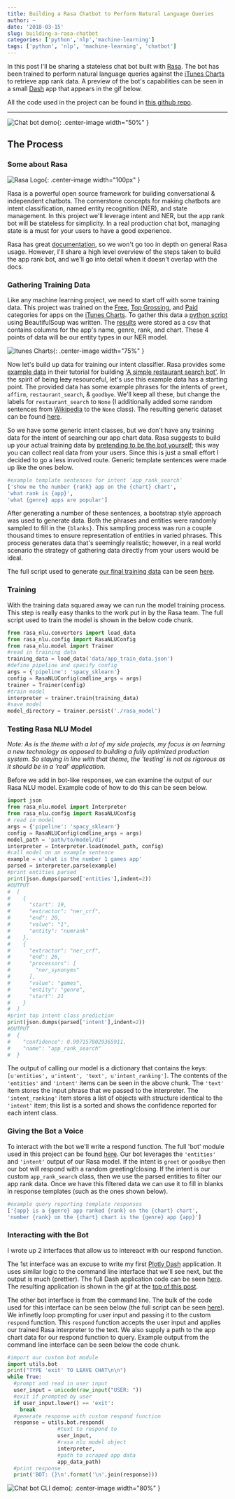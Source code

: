 ```yaml
---
title: Building a Rasa Chatbot to Perform Natural Language Queries
author: ~
date: '2018-03-15'
slug: building-a-rasa-chatbot
categories: ['python','nlp','machine-learning']
tags: ['python', 'nlp', 'machine-learning', 'chatbot']
---
```


<a name="top"></a>

In this post I'll be sharing a stateless chat bot built with [Rasa](https://rasa.com/).  The bot has been trained to perform natural language queries against the [iTunes Charts](https://www.apple.com/itunes/charts/free-apps/) to retrieve app rank data.  A preview of the bot's capabilities can be seen in a small [Dash](https://plot.ly/products/dash/) app that appears in the gif below.

All the code used in the project can be found in [this github repo](https://github.com/AdamSpannbauer/app_rasa_chat_bot).

*****

![Chat bot demo](https://github.com/AdamSpannbauer/app_rasa_chat_bot/blob/master/readme/dash_demo2.gif?raw=true){: .center-image width="50%" }

## The Process

### Some about Rasa


![Rasa Logo](https://github.com/RasaHQ.png){: .center-image width="100px" }

Rasa is a powerful open source framework for building conversational & independent chatbots.  The cornerstone concepts for making chatbots are intent classification, named entity recognition (NER), and state management.  In this project we'll leverage intent and NER, but the app rank bot will be stateless for simplicity.  In a real production chat bot, managing state is a must for your users to have a good experience.

Rasa has great [documentation](https://nlu.rasa.ai/), so we won't go too in depth on general Rasa usage.  However, I'll share a high level overview of the steps taken to build the app rank bot, and we'll go into detail when it doesn't overlap with the docs.

### Gathering Training Data

Like any machine learning project, we need to start off with some training data.  This project was trained on the [Free](https://www.apple.com/itunes/charts/free-apps/), [Top Grossing](https://www.apple.com/itunes/charts/top-grossing-apps/), and [Paid](https://www.apple.com/itunes/charts/paid-apps/) categories for apps on the [iTunes Charts](https://www.apple.com/itunes/charts/).  To gather this data a [python script](https://github.com/AdamSpannbauer/app_rasa_chat_bot/blob/master/utils/downloader.py) using BeautifulSoup was written.  The [results](https://github.com/AdamSpannbauer/app_rasa_chat_bot/blob/master/data/app_chart_data.csv) were stored as a csv that contains columns for the app's name, genre, rank, and chart.  These 4 points of data will be our entity types in our NER model. 

![Itunes Charts](https://github.com/AdamSpannbauer/app_rasa_chat_bot/blob/master/readme/itunes_charts.png?raw=true){: .center-image width="75%" }

Now let's build up data for training our intent classifier.  Rasa provides some [example data](https://github.com/RasaHQ/rasa_nlu/blob/master/data/examples/rasa/demo-rasa.json) in their tutorial for building ['A simple restaurant search bot'](https://nlu.rasa.ai/tutorial.html#section-tutorial).  In the spirit of being ~~lazy~~ resourceful, let's use this example data has a starting point.  The provided data has some example phrases for the intents of `greet`, `affirm`, `restaurant_search`, & `goodbye`.  We'll keep all these, but change the labels for `restaurant_search` to `None` (I additionally added some random sentences from [Wikipedia](https://www.wikipedia.org/) to the `None` class).  The resulting generic dataset can be found [here](https://github.com/AdamSpannbauer/app_rasa_chat_bot/blob/master/data/generic_rasa_train_data.json).

So we have some generic intent classes, but we don't have any training data for the intent of searching our app chart data.  Rasa suggests to build up your actual training data by [pretending to be the bot yourself](https://medium.com/rasa-blog/put-on-your-robot-costume-and-be-the-minimum-viable-bot-yourself-3e48a5a59308); this way you can collect real data from your users.  Since this is just a small effort I decided to go a less involved route.  Generic template sentences were made up like the ones below.

```python
#example template sentences for intent 'app_rank_search'
['show me the number {rank} app on the {chart} chart',
'what rank is {app}',
'what {genre} apps are popular']
```

After generating a number of these sentences, a bootstrap style approach was used to generate data.  Both the phrases and entities were randomly sampled to fill in the `{blanks}`.  This sampling process was run a couple thousand times to ensure representation of entities in varied phrases.  This process generates data that's seemingly realistic; however, in a real world scenario the strategy of gathering data directly from your users would be ideal.

The full script used to generate [our final training data](https://github.com/AdamSpannbauer/app_rasa_chat_bot/blob/master/data/app_train_data.json) can be seen [here](https://github.com/AdamSpannbauer/app_rasa_chat_bot/blob/master/gen_training_data.py).

### Training

With the training data squared away we can run the model training process.  This step is really easy thanks to the work put in by the Rasa team.  The full script used to train the model is shown in the below code chunk.

```python
from rasa_nlu.converters import load_data
from rasa_nlu.config import RasaNLUConfig
from rasa_nlu.model import Trainer
#read in training data
training_data = load_data('data/app_train_data.json')
#define pipeline and specify config
args = {'pipeline': 'spacy_sklearn'}
config = RasaNLUConfig(cmdline_args = args)
trainer = Trainer(config)
#train model
interpreter = trainer.train(training_data)
#save model
model_directory = trainer.persist('./rasa_model')
```

### Testing Rasa NLU Model

*Note: As is the theme with a lot of my side projects, my focus is on learning a new technology as opposed to building a fully optimized production system.  So staying in line with that theme, the 'testing' is not as rigorous as it should be in a 'real' application.*

Before we add in bot-like responses, we can examine the output of our Rasa NLU model.  Example code of how to do this can be seen below.

```python
import json
from rasa_nlu.model import Interpreter
from rasa_nlu.config import RasaNLUConfig
# read in model
args = {'pipeline': 'spacy_sklearn'}
config = RasaNLUConfig(cmdline_args = args)
model_path = 'path/to/model/dir'
interpreter = Interpreter.load(model_path, config)
#call model on an example sentence
example = u'what is the number 1 games app'
parsed = interpreter.parse(example)
#print entities parsed
print(json.dumps(parsed['entities'],indent=2))
#OUTPUT
#  [
#    {
#      "start": 19,
#      "extractor": "ner_crf",
#      "end": 20,
#      "value": "1",
#      "entity": "numrank"
#    },
#    {
#      "extractor": "ner_crf",
#      "end": 26,
#      "processors": [
#        "ner_synonyms"
#      ],
#      "value": "games",
#      "entity": "genre",
#      "start": 21
#    }
#  ]
#print top intent class prediction
print(json.dumps(parsed['intent'],indent=2))
#OUTPUT
#  {
#    "confidence": 0.9971578029365911, 
#    "name": "app_rank_search"
#  }
```

The output of calling our model is a dictionary that contains the keys: `[u'entities', u'intent', 'text', u'intent_ranking']`.  The contents of the `'entities'` and `'intent'` items can be seen in the above chunk.  The `'text'` item stores the input phrase that we passed to the interpreter.  The `'intent_ranking'` item stores a list of objects with structure identical to the `'intent'` item; this list is a sorted and shows the confidence reported for each intent class.

### Giving the Bot a Voice

To interact with the bot we'll write a respond function.  The full 'bot' module used in this project can be found [here](https://github.com/AdamSpannbauer/app_rasa_chat_bot/blob/master/utils/bot.py).  Our bot leverages the `'entities'` and `'intent'` output of our Rasa model.  If the intent is `greet` or `goodbye` then our bot will respond with a random greeting/closing.  If the intent is our custom `app_rank_search` class, then we use the parsed entities to filter our app rank data.  Once we have this filtered data we can use it to fill in blanks in response templates (such as the ones shown below).

```python
#example query reporting template responses
['{app} is a {genre} app ranked {rank} on the {chart} chart',
'number {rank} on the {chart} chart is the {genre} app {app}']
```

### Interacting with the Bot

I wrote up 2 interfaces that allow us to intereact with our respond function.  

The 1st interface was an excuse to write my first [Plotly Dash](https://plot.ly/products/dash/) application.  It uses similar logic to the command line interface that we'll see next, but the output is much \(prettier\).  The full Dash application code can be seen [here](https://github.com/AdamSpannbauer/app_rasa_chat_bot/blob/master/dash_demo_app.py).  The resulting application is shown in the gif at the [top of this post](#top).

The other bot interface is from the command line.  The bulk of the code used for this interface can be seen below (the full script can be seen [here](https://github.com/AdamSpannbauer/app_rasa_chat_bot/blob/master/live_test_rasa.py)).  We infinetly loop prompting for user input and passing it to the custom `respond` function.  This `respond` function accepts the user input and applies our trained Rasa interpreter to the text.  We also supply a path to the app chart data for our respond function to query.  Example output from the command line interface can be seen below the code chunk.

```python
#import our custom bot module
import utils.bot
print("TYPE 'exit' TO LEAVE CHAT\n\n")
while True:
  #prompt and read in user input
  user_input = unicode(raw_input("USER: "))
  #exit if prompted by user
  if user_input.lower() == 'exit':
    break
  #generate response with custom respond function
  response = utils.bot.respond(
                #text to respond to
                user_input, 
                #rasa nlu model object
                interpreter,
                #path to scraped app data
                app_data_path)
  #print response
  print('BOT: {}\n'.format('\n'.join(response)))
```

![Chat bot CLI demo](https://github.com/AdamSpannbauer/app_rasa_chat_bot/blob/master/readme/example.gif?raw=true){: .center-image width="80%" }

